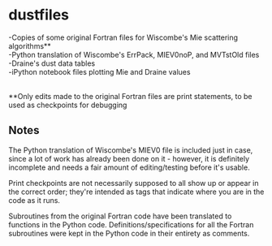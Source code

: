 # dustfiles #

-Copies of some original Fortran files for Wiscombe's Mie scattering algorithms** <br />
-Python translation of Wiscombe's ErrPack, MIEV0noP, and MVTstOld files <br />
-Draine's dust data tables <br />
-iPython notebook files plotting Mie and Draine values <br />
<br />

**Only edits made to the original Fortran files are print statements, to be used as checkpoints for debugging

Notes
-----
The Python translation of Wiscombe's MIEV0 file is included just in case, since a lot of work has already been done on it - however, it is definitely incomplete and needs a fair amount of editing/testing before it's usable.

Print checkpoints are not necessarily supposed to all show up or appear in the correct order; they're intended as tags that indicate where you are in the code as it runs.

Subroutines from the original Fortran code have been translated to functions in the Python code.
Definitions/specifications for all the Fortran subroutines were kept in the Python code in their entirety as comments.
